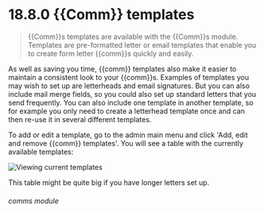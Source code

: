 # 18.8.0    {{Comm}} templates

> {{Comm}}s templates are available with the {{Comm}}s module. Templates are pre-formatted letter or email templates that enable you to create form letter {{comm}}s quickly and easily. 

As well as saving you time, {{comm}} templates also make it easier to maintain a consistent look to your {{comm}}s. Examples of templates you may wish to set up are letterheads and email signatures. But you can also include mail merge fields, so you could also set up standard letters that you send frequently. You can also include one template in another template, so for example you only need to create a letterhead template once and can then re-use it in several different templates.

To add or edit a template, go to the admin main menu and click 'Add, edit and remove {{comm}} templates'. You will see a table with the currently available templates:

![Viewing current templates]({{imgpath}}153a.png)

This table might be quite big if you have longer letters set up. 

###### comms module

